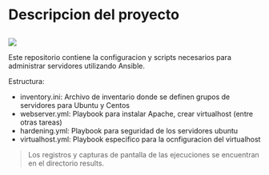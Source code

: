 #       Descripcion del proyecto
##


![](https://logotyp.us/file/ansible.svg)



Este repositorio contiene la configuracion y scripts necesarios para administrar servidores utilizando Ansible.

Estructura:

- inventory.ini: Archivo de inventario donde se definen grupos de servidores para Ubuntu y Centos
- webserver.yml: Playbook para instalar Apache, crear virtualhost (entre otras tareas)
- hardening.yml: Playbook para seguridad de los servidores ubuntu
- virtualhost.yml: Playbook especifico para la ocnfiguracion del virtualhost

> Los registros y capturas de pantalla 
> de las ejecuciones se encuentran en
> el directorio results.
